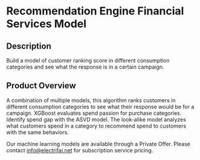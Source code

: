 # Recommendation Engine Financial Services Model

## Description
Build a model of customer ranking score in different consumption categories and see what the response is in a certain campaign.

## Product Overview
A combination of multiple models, this algorithm ranks customers in different consumption categories to see what their response would be for a campaign. XGBoost evaluates spend passion for purchase categories. Identify spend gap with the ASVD model. The look-alike model analyzes what customers spend in a category to recommend spend to customers with the same behaviors.

Our machine learning models are available through a Private Offer. Please contact info@electrifai.net for subscription service pricing.
